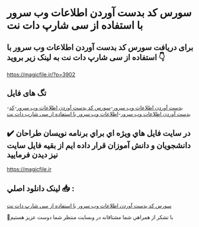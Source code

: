 # سورس کد بدست آوردن اطلاعات وب سرور با استفاده از سی شارپ دات نت

## برای دریافت سورس کد بدست آوردن اطلاعات وب سرور با استفاده از سی شارپ دات نت به لینک زیر بروید 👇

https://magicfile.ir/?p=3902

## تگ های فایل

-[بدست آوردن اطلاعات وب سرور](https://magicfile.ir/product/%da%a9%d8%af-%d8%a8%d8%af%d8%b3%d8%aa-%d8%a2%d9%88%d8%b1%d8%af%d9%86-%d8%a7%d8%b7%d9%84%d8%a7%d8%b9%d8%a7%d8%aa-%d9%88%d8%a8-%d8%b3%d8%b1%d9%88%d8%b1-%d8%a7%d8%b3%d8%aa%d9%81%d8%a7%d8%af%d9%87-%d8%a7%d8%b2-%d8%b3%db%8c-%d8%b4%d8%a7%d8%b1%d9%be/)-[سورس کد بدست آوردن اطلاعات وب سرور](https://magicfile.ir/product/%da%a9%d8%af-%d8%a8%d8%af%d8%b3%d8%aa-%d8%a2%d9%88%d8%b1%d8%af%d9%86-%d8%a7%d8%b7%d9%84%d8%a7%d8%b9%d8%a7%d8%aa-%d9%88%d8%a8-%d8%b3%d8%b1%d9%88%d8%b1-%d8%a7%d8%b3%d8%aa%d9%81%d8%a7%d8%af%d9%87-%d8%a7%d8%b2-%d8%b3%db%8c-%d8%b4%d8%a7%d8%b1%d9%be/)-[کد بدست آوردن اطلاعات وب سرور](https://magicfile.ir/product/%da%a9%d8%af-%d8%a8%d8%af%d8%b3%d8%aa-%d8%a2%d9%88%d8%b1%d8%af%d9%86-%d8%a7%d8%b7%d9%84%d8%a7%d8%b9%d8%a7%d8%aa-%d9%88%d8%a8-%d8%b3%d8%b1%d9%88%d8%b1-%d8%a7%d8%b3%d8%aa%d9%81%d8%a7%d8%af%d9%87-%d8%a7%d8%b2-%d8%b3%db%8c-%d8%b4%d8%a7%d8%b1%d9%be/)-[اطلاعات وب سرور با استفاده از سی شارپ دات نت](https://magicfile.ir/product/%da%a9%d8%af-%d8%a8%d8%af%d8%b3%d8%aa-%d8%a2%d9%88%d8%b1%d8%af%d9%86-%d8%a7%d8%b7%d9%84%d8%a7%d8%b9%d8%a7%d8%aa-%d9%88%d8%a8-%d8%b3%d8%b1%d9%88%d8%b1-%d8%a7%d8%b3%d8%aa%d9%81%d8%a7%d8%af%d9%87-%d8%a7%d8%b2-%d8%b3%db%8c-%d8%b4%d8%a7%d8%b1%d9%be/)

## ✔️ در سايت فايل هاي ويژه اي براي برنامه نويسان طراحان دانشجويان و دانش آموزان قرار داده ايم از بقيه فايل سايت نيز ديدن فرماييد

https://magicfile.ir


## لينک دانلود اصلي 📥 :

[سورس کد بدست آوردن اطلاعات وب سرور با استفاده از سی شارپ دات نت](https://magicfile.ir/product/%da%a9%d8%af-%d8%a8%d8%af%d8%b3%d8%aa-%d8%a2%d9%88%d8%b1%d8%af%d9%86-%d8%a7%d8%b7%d9%84%d8%a7%d8%b9%d8%a7%d8%aa-%d9%88%d8%a8-%d8%b3%d8%b1%d9%88%d8%b1-%d8%a7%d8%b3%d8%aa%d9%81%d8%a7%d8%af%d9%87-%d8%a7%d8%b2-%d8%b3%db%8c-%d8%b4%d8%a7%d8%b1%d9%be/) 


🙏با تشکر از همراهي شما مشتاقانه در وبسایت منتظر شما دوست عزیز هستیم

